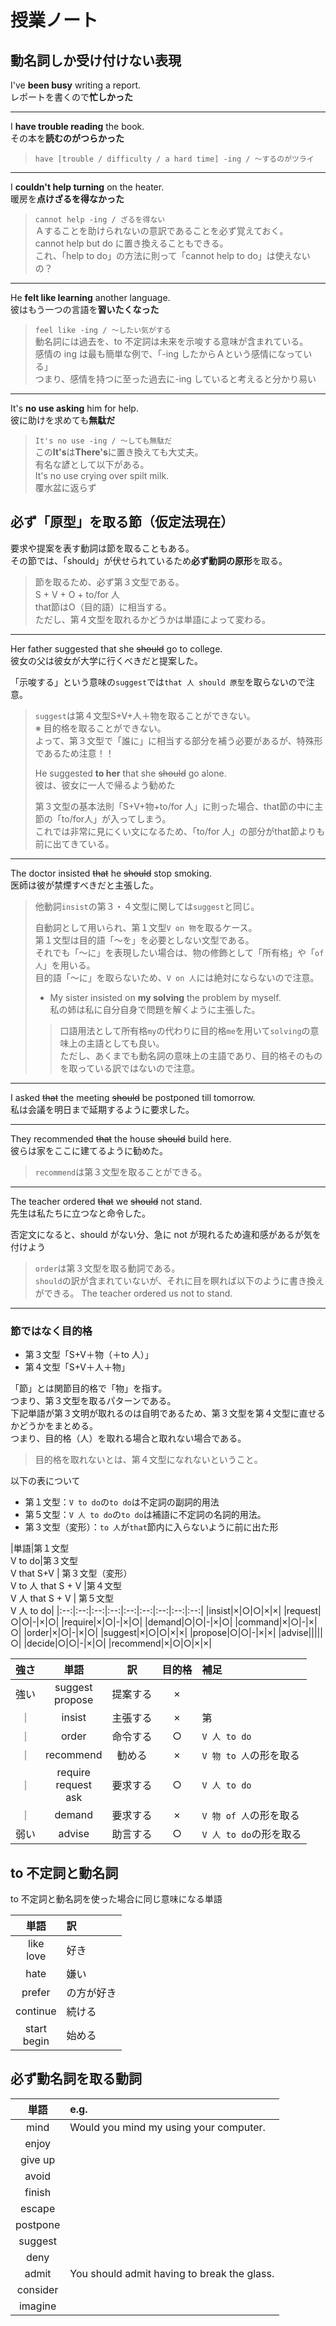 # 授業ノート

## 動名詞しか受け付けない表現

I've **been busy** writing a report.  
レポートを書くので**忙しかった**

---

I **have trouble reading** the book.  
その本を**読むのがつらかった**

> `have [trouble / difficulty / a hard time] -ing / ～するのがツライ`

---

I **couldn't help turning** on the heater.  
暖房を**点けざるを得なかった**

> `cannot help -ing / ざるを得ない`  
> Ａすることを助けられないの意訳であることを必ず覚えておく。  
> cannot help but do に置き換えることもできる。  
> これ、「help to do」の方法に則って「cannot help to do」は使えないの？

---

He **felt like learning** another language.  
彼はもう一つの言語を**習いたくなった**

> `feel like -ing / ～したい気がする`  
> 動名詞には過去を、to 不定詞は未来を示唆する意味が含まれている。  
> 感情の ing は最も簡単な例で、「-ing したからＡという感情になっている」  
> つまり、感情を持つに至った過去に-ing していると考えると分かり易い

---

It's **no use asking** him for help.  
彼に助けを求めても**無駄だ**

> `It's no use -ing / ～しても無駄だ`  
> この**It's**は**There's**に置き換えても大丈夫。  
> 有名な諺として以下がある。  
> It's no use crying over spilt milk.  
> 覆水盆に返らず

## 必ず「原型」を取る節（仮定法現在）

要求や提案を表す動詞は節を取ることもある。  
その節では、「should」が伏せられているため**必ず動詞の原形**を取る。

> 節を取るため、必ず第３文型である。  
> S + V + O + to/for 人  
> that節はO（目的語）に相当する。  
> ただし、第４文型を取れるかどうかは単語によって変わる。

---

Her father suggested that she ~~should~~ go to college.  
彼女の父は彼女が大学に行くべきだと提案した。

「示唆する」という意味の`suggest`では`that 人 should 原型`を取らないので注意。

> `suggest`は第４文型S+V+人＋物を取ることができない。  
> ※ 目的格を取ることができない。  
> よって、第３文型で「誰に」に相当する部分を補う必要があるが、特殊形であるため注意！！
>
> He suggested **to her** that she ~~should~~ go alone.  
> 彼は、彼女に一人で帰るよう勧めた
>
> 第３文型の基本法則「S+V+物+to/for 人」に則った場合、that節の中に主節の「to/for人」が入ってしまう。  
> これでは非常に見にくい文になるため、「to/for 人」の部分がthat節よりも前に出てきている。

---

The doctor insisted ~~that~~ he ~~should~~ stop smoking.  
医師は彼が禁煙すべきだと主張した。

> 他動詞`insist`の第３・４文型に関しては`suggest`と同じ。
>
> 自動詞として用いられ、第１文型`V on 物`を取るケース。  
> 第１文型は目的語「〜を」を必要としない文型である。  
> それでも「〜に」を表現したい場合は、物の修飾として「所有格」や「`of 人`」を用いる。  
> 目的語「〜に」を取らないため、`V on 人`には絶対にならないので注意。
>
> - My sister insisted on **my solving** the problem by myself.  
>   私の姉は私に自分自身で問題を解くように主張した。  
>
> > 口語用法として所有格`my`の代わりに目的格`me`を用いて`solving`の意味上の主語としても良い。  
> > ただし、あくまでも動名詞の意味上の主語であり、目的格そのものを取っている訳ではないので注意。

---

I asked ~~that~~ the meeting ~~should~~ be postponed till tomorrow.  
私は会議を明日まで延期するように要求した。

---

They recommended ~~that~~ the house ~~should~~ build here.  
彼らは家をここに建てるように勧めた。

> `recommend`は第３文型を取ることができる。  
>

---

The teacher ordered ~~that~~ we ~~should~~ not stand.  
先生は私たちに立つなと命令した。

否定文になると、should がない分、急に not が現れるため違和感があるが気を付けよう

> `order`は第３文型を取る動詞である。  
> `should`の訳が含まれていないが、それに目を瞑れば以下のように書き換えができる。
> The teacher ordered us not to stand.  

---

### 節ではなく目的格

- 第３文型「S+V＋物（＋to 人）」
- 第４文型「S+V＋人＋物」

「節」とは関節目的格で「物」を指す。  
つまり、第３文型を取るパターンである。  
下記単語が第３文明が取れるのは自明であるため、第３文型を第４文型に直せるかどうかをまとめる。  
つまり、目的格（人）を取れる場合と取れない場合である。  

> 目的格を取れないとは、第４文型になれないということ。

以下の表について

- 第１文型：`V to do`の`to do`は不定詞の副詞的用法
- 第５文型：`V 人 to do`の`to do`は補語に不定詞の名詞的用法。
- 第３文型（変形）：`to 人`が`that`節内に入らないように前に出た形

|単語|第１文型<br>V to do|第３文型<br>V that S+V | 第３文型（変形）<br>V to 人 that S + V |第４文型<br>V 人 that S + V | 第５文型<br>V 人 to do|
|:--:|:--:|:--:|:--:|:--:|:--:|:--:|:--:|:--:|
|insist|×|○|○|×|×|
|request|○|○|-|×|○|
|require|×|○|-|×|○|
|demand|○|○|-|×|○|
|command|×|○|-|×|○|
|order|×|○|-|×|○|
|suggest|×|○|○|×|×|
|propose|○|○|-|×|×|
|advise|||||○|
|decide|○|○|-|×|○|
|recommend|×|○|○|×|×|

| 強さ| 単語 | 訳 | 目的格 | 補足 |
| :--: | :--: | :--: | :--: | :-- |
|強い|suggest<br>propose | 提案する | × | |
|｜| insist | 主張する | × | 第|
|｜| order | 命令する | ○ | `V 人 to do` |
|｜| recommend | 勧める | × | `V 物 to 人`の形を取る |
|｜| require<br>request<br>ask | 要求する | ○ | `V 人 to do` |
|｜| demand | 要求する | × | `V 物 of 人`の形を取る |
|弱い| advise | 助言する | ○ | `V 人 to do`の形を取る|

## to 不定詞と動名詞

to 不定詞と動名詞を使った場合に同じ意味になる単語

|      単語      | 訳         |
| :------------: | :--------- |
|  like<br>love  | 好き       |
|      hate      | 嫌い       |
|     prefer     | の方が好き |
|    continue    | 続ける     |
| start<br>begin | 始める     |

## 必ず動名詞を取る動詞

|   単語   | e.g.                                        |
| :------: | :------------------------------------------ |
|   mind   | Would you mind my using your computer.      |
|  enjoy   |
| give up  |
|  avoid   |
|  finish  |
|  escape  |
| postpone |
| suggest  |
|   deny   |
|  admit   | You should admit having to break the glass. |
| consider |
| imagine  |
